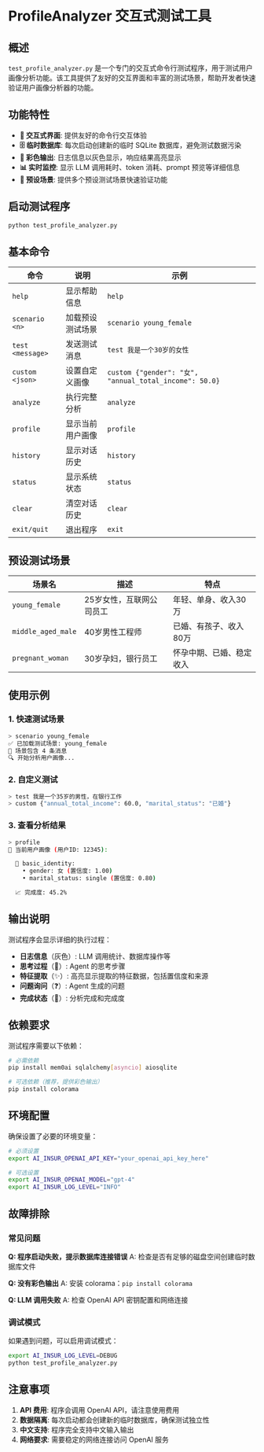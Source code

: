 # ProfileAnalyzer 交互式测试工具

## 概述

`test_profile_analyzer.py` 是一个专门的交互式命令行测试程序，用于测试用户画像分析功能。该工具提供了友好的交互界面和丰富的测试场景，帮助开发者快速验证用户画像分析器的功能。

## 功能特性

- **🎯 交互式界面**: 提供友好的命令行交互体验
- **🗄️ 临时数据库**: 每次启动创建新的临时 SQLite 数据库，避免测试数据污染
- **🎨 彩色输出**: 日志信息以灰色显示，响应结果高亮显示
- **📊 实时监控**: 显示 LLM 调用耗时、token 消耗、prompt 预览等详细信息
- **🧪 预设场景**: 提供多个预设测试场景快速验证功能

## 启动测试程序

```bash
python test_profile_analyzer.py
```

## 基本命令

| 命令 | 说明 | 示例 |
|------|------|------|
| `help` | 显示帮助信息 | `help` |
| `scenario <n>` | 加载预设测试场景 | `scenario young_female` |
| `test <message>` | 发送测试消息 | `test 我是一个30岁的女性` |
| `custom <json>` | 设置自定义画像 | `custom {"gender": "女", "annual_total_income": 50.0}` |
| `analyze` | 执行完整分析 | `analyze` |
| `profile` | 显示当前用户画像 | `profile` |
| `history` | 显示对话历史 | `history` |
| `status` | 显示系统状态 | `status` |
| `clear` | 清空对话历史 | `clear` |
| `exit/quit` | 退出程序 | `exit` |

## 预设测试场景

| 场景名 | 描述 | 特点 |
|--------|------|------|
| `young_female` | 25岁女性，互联网公司员工 | 年轻、单身、收入30万 |
| `middle_aged_male` | 40岁男性工程师 | 已婚、有孩子、收入80万 |
| `pregnant_woman` | 30岁孕妇，银行员工 | 怀孕中期、已婚、稳定收入 |

## 使用示例

### 1. 快速测试场景

```bash
> scenario young_female
✅ 已加载测试场景: young_female
📝 场景包含 4 条消息
🔍 开始分析用户画像...
```

### 2. 自定义测试

```bash
> test 我是一个35岁的男性，在银行工作
> custom {"annual_total_income": 60.0, "marital_status": "已婚"}
```

### 3. 查看分析结果

```bash
> profile
👤 当前用户画像 (用户ID: 12345):

  📂 basic_identity:
    • gender: 女 (置信度: 1.00)
    • marital_status: single (置信度: 0.80)

  📈 完成度: 45.2%
```

## 输出说明

测试程序会显示详细的执行过程：

- **日志信息**（灰色）: LLM 调用统计、数据库操作等
- **思考过程**（🤔）: Agent 的思考步骤
- **特征提取**（✨）: 高亮显示提取的特征数据，包括置信度和来源
- **问题询问**（❓）: Agent 生成的问题
- **完成状态**（🎉）: 分析完成和完成度

## 依赖要求

测试程序需要以下依赖：

```bash
# 必需依赖
pip install mem0ai sqlalchemy[asyncio] aiosqlite

# 可选依赖（推荐，提供彩色输出）
pip install colorama
```

## 环境配置

确保设置了必要的环境变量：

```bash
# 必须设置
export AI_INSUR_OPENAI_API_KEY="your_openai_api_key_here"

# 可选设置
export AI_INSUR_OPENAI_MODEL="gpt-4"
export AI_INSUR_LOG_LEVEL="INFO"
```

## 故障排除

### 常见问题

**Q: 程序启动失败，提示数据库连接错误**
A: 检查是否有足够的磁盘空间创建临时数据库文件

**Q: 没有彩色输出**
A: 安装 colorama：`pip install colorama`

**Q: LLM 调用失败**
A: 检查 OpenAI API 密钥配置和网络连接

### 调试模式

如果遇到问题，可以启用调试模式：

```bash
export AI_INSUR_LOG_LEVEL=DEBUG
python test_profile_analyzer.py
```

## 注意事项

1. **API 费用**: 程序会调用 OpenAI API，请注意使用费用
2. **数据隔离**: 每次启动都会创建新的临时数据库，确保测试独立性
3. **中文支持**: 程序完全支持中文输入输出
4. **网络要求**: 需要稳定的网络连接访问 OpenAI 服务
